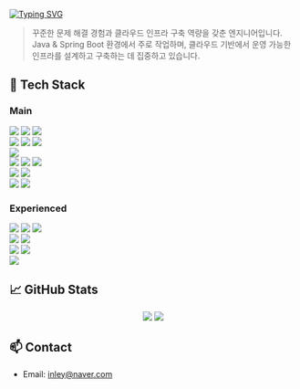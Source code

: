 <p>
  <a href="https://git.io/typing-svg"><img src="https://readme-typing-svg.demolab.com?font=Consolas&weight=700&size=32&pause=2000&color=000000&width=435&lines=%F0%9F%91%8B+Hi+There!+++%E2%98%81%EF%B8%8F" alt="Typing SVG"></a>
</p>

> 꾸준한 문제 해결 경험과 클라우드 인프라 구축 역량을 갖춘 엔지니어입니다.  
> Java & Spring Boot 환경에서 주로 작업하며, 클라우드 기반에서 운영 가능한 인프라를 설계하고 구축하는 데 집중하고 있습니다.

## 🧰 Tech Stack

### Main

<div align="left">
  <!-- Frontend & Stylesheet -->
  <img src="https://img.shields.io/badge/JavaScript-F7DF1E?style=for-the-badge&logo=javascript&logoColor=black"/>
  <img src="https://img.shields.io/badge/React_18-61DAFB?style=for-the-badge&logo=react&logoColor=white"/>
  <img src="https://img.shields.io/badge/Tailwind_CSS-38BDF8?style=for-the-badge&logo=tailwindcss&logoColor=white"/> <br/>
  <!-- Backend -->
  <img src="https://img.shields.io/badge/Java-FF7800?style=for-the-badge&logo=openjdk&logoColor=white"/>
  <img src="https://img.shields.io/badge/Spring_Boot_3-6DB33F?style=for-the-badge&logo=springboot&logoColor=white"/>
  <img src="https://img.shields.io/badge/JUnit_5-25A162?style=for-the-badge&logo=junit5&logoColor=white"/> <br/>
  <!-- DB -->
  <img src="https://img.shields.io/badge/MySQL-005C84?style=for-the-badge&logo=mysql&logoColor=white"/> <br/>
  <!-- Tools -->
  <img src="https://img.shields.io/badge/Nginx-009639?style=for-the-badge&logo=nginx&logoColor=white"/> 
  <img src="https://img.shields.io/badge/Jenkins-D24939?style=for-the-badge&logo=jenkins&logoColor=white"/>
  <img src="https://img.shields.io/badge/Docker-2496ED?style=for-the-badge&logo=docker&logoColor=white"/> <br/>
  <!-- Infra -->
  <img src="https://img.shields.io/badge/AWS-141F2E?style=for-the-badge&logo=amazonaws&logoColor=white"/>
  <img src="https://img.shields.io/badge/Oracle_Cloud-F80000?style=for-the-badge&logo=oracle&logoColor=white"/> <br/>
  <!-- etc -->
  <img src="https://img.shields.io/badge/Git-F05032?style=for-the-badge&logo=git&logoColor=white"/>
  <img src="https://img.shields.io/badge/GitHub-181717?style=for-the-badge&logo=github&logoColor=white"/> <br/>
</div>

### Experienced

<div align="left">
  <!-- Frontend & Stylesheet-->
  <img src="https://img.shields.io/badge/TypeScript-3178C6?style=for-the-badge&logo=typescript&logoColor=white"/>
  <img src="https://img.shields.io/badge/Next.js-000000?style=for-the-badge&logo=nextdotjs&logoColor=white"/>
  <img src="https://img.shields.io/badge/Bootstrap-6E43C0?style=for-the-badge&logo=bootstrap&logoColor=white"/> <br/>
  <!-- Backend -->
  <img src="https://img.shields.io/badge/Node.js-339933?style=for-the-badge&logo=nodedotjs&logoColor=white"/>
  <img src="https://img.shields.io/badge/Express-444444?style=for-the-badge&logo=express&logoColor=white"/> <br/>
  <!-- DB -->
  <img src="https://img.shields.io/badge/MongoDB-10AA50?style=for-the-badge&logo=mongodb&logoColor=white"/>
  <img src="https://img.shields.io/badge/Supabase-3ECF8E?style=for-the-badge&logo=supabase&logoColor=white"/> <br/>
  <!-- Tools -->
  <img src="https://img.shields.io/badge/GitHub_Actions-2088FF?style=for-the-badge&logo=githubactions&logoColor=white"/>
</div>

## 📈 GitHub Stats

<p align="center">
  <img src="https://github-readme-stats.vercel.app/api?username=wsk0715&show_icons=true&count_private=true&theme=transparent&hide_border=true">
  <img src="https://github-readme-stats.vercel.app/api/top-langs/?username=wsk0715&layout=compact&theme=transparent&hide_border=true">
</p>

## 📫 Contact

- Email: inley@naver.com
